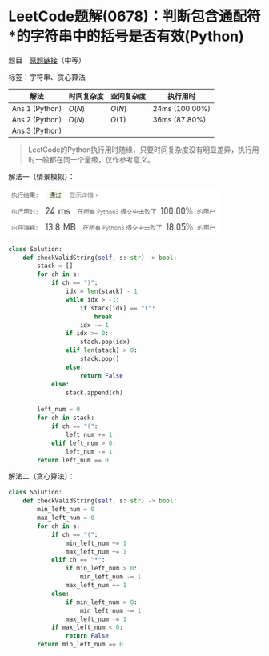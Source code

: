 # LeetCode题解(0678)：判断包含通配符*的字符串中的括号是否有效(Python)

题目：[原题链接](https://leetcode-cn.com/problems/valid-parenthesis-string/)（中等）

标签：字符串、贪心算法

| 解法           | 时间复杂度 | 空间复杂度 | 执行用时       |
| -------------- | ---------- | ---------- | -------------- |
| Ans 1 (Python) | $O(N)$     | $O(N)$     | 24ms (100.00%) |
| Ans 2 (Python) | $O(N)$     | $O(1)$     | 36ms (87.80%)  |
| Ans 3 (Python) |            |            |                |

>  LeetCode的Python执行用时随缘，只要时间复杂度没有明显差异，执行用时一般都在同一个量级，仅作参考意义。

解法一（情景模拟）：

![LeetCode题解(0678)：截图1](LeetCode题解(0678)：截图1.png)

```python
class Solution:
    def checkValidString(self, s: str) -> bool:
        stack = []
        for ch in s:
            if ch == ")":
                idx = len(stack) - 1
                while idx > -1:
                    if stack[idx] == "(":
                        break
                    idx -= 1
                if idx >= 0:
                    stack.pop(idx)
                elif len(stack) > 0:
                    stack.pop()
                else:
                    return False
            else:
                stack.append(ch)

        left_num = 0
        for ch in stack:
            if ch == "(":
                left_num += 1
            elif left_num > 0:
                left_num -= 1
        return left_num == 0
```

解法二（贪心算法）：

```python
class Solution:
    def checkValidString(self, s: str) -> bool:
        min_left_num = 0
        max_left_num = 0
        for ch in s:
            if ch == "(":
                min_left_num += 1
                max_left_num += 1
            elif ch == "*":
                if min_left_num > 0:
                    min_left_num -= 1
                max_left_num += 1
            else:
                if min_left_num > 0:
                    min_left_num -= 1
                max_left_num -= 1
            if max_left_num < 0:
                return False
        return min_left_num == 0
```